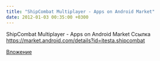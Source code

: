 ```yaml
---
title: "ShipCombat Multiplayer - Apps on Android Market"
date: 2012-01-03 00:35:00 +0300
---
```


ShipCombat Multiplayer - Apps on Android Market
Ссылка
https://market.android.com/details?id=itesta.shipcombat

[Вложение](https://market.android.com/details?id=itesta.shipcombat)
